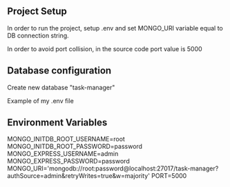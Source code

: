 ## Project Setup 
<p>In order to run the project, setup .env and set MONGO_URI variable equal to DB connection string.</p>
<p>In order to avoid port collision, in the source code port value is 5000</p>

## Database configuration
<p>Create new database "task-manager"</p>
<p>Example of my .env file</p>

## Environment Variables 
MONGO_INITDB_ROOT_USERNAME=root
MONGO_INITDB_ROOT_PASSWORD=password
MONGO_EXPRESS_USERNAME=admin
MONGO_EXPRESS_PASSWORD=password
MONGO_URI='mongodb://root:password@localhost:27017/task-manager?authSource=admin&retryWrites=true&w=majority'
PORT=5000
